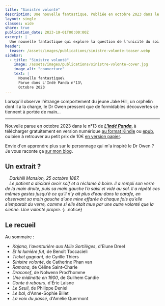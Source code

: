 ```yaml
---
title: "Sinistre volonté"
description: Une nouvelle fantastique. Publiée en octobre 2023 dans le n°13 de L'Indé Panda.
layout: single
classes: wide
share: true
publication_date: 2023-10-01T00:00:00Z
excerpt: |
  Une nouvelle fantastique qui explore la question de l'unicité du soi.
header:
  teaser: /assets/images/publications/sinistre-volonte-teaser.webp
sidebar:
  - title: "Sinistre volonté"
    image: /assets/images/publications/sinistre-volonte-cover.jpg
    image_alt: "couverture"
    text: |
      Nouvelle fantastique\
      Parue dans L'Indé Panda n°13\
      Octobre 2023
---
```


Lorsqu'il observe l'étrange comportement du jeune Jake Hill, un orphelin dont il a la charge, le Dr Owen pressent que de formidables découvertes se tiennent à portée de main&hellip;

<hr>

Nouvelle parue en octobre 2023 dans le n°13 de <a href="https://lindepanda.wordpress.com/" target="_blank">***L'Indé Panda***</a>, à télécharger gratuitement en version numérique <a href="https://amzn.to/45616ik" target="_blank">au format Kindle</a> ou <a href="https://www.kobo.com/fr/fr/ebook/l-inde-panda-n-13" target="_blank">epub</a>, ou bien à retrouver au petit prix de 10€ <a href="https://amzn.to/3EYx1Xc" target="_blank">en version papier</a>.

Envie d'en apprendre plus sur le personnage qui m'a inspiré le Dr&nbsp;Owen&nbsp;? Je vous raconte ça [sur mon blog](/ecriture/2023/09/30/la-science-dans-mes-nouvelles.html#sinistre-volonté-voyage-aux-sources-de-la-neurochirurgie).


## Un extrait&nbsp;?

<span style="margin-left: 1em;"></span>*Darkhill Mansion, 25 octobre 1887.*<br/>
<span style="margin-left: 1em;"></span>*Le patient a déclaré avoir soif et a réclamé à boire. Il a rempli son verre de la main droite, puis sa main gauche l’a saisi et vidé au sol. Il a répété ces mêmes gestes jusqu’à ce qu’il n’y ait plus d’eau dans la carafe, en observant sa main gauche d’une mine effarée à chaque fois qu’elle s’emparait du verre, comme si elle était mue par une autre volonté que la sienne. Une volonté propre.*
{: .notice}

## Le recueil

Au sommaire&nbsp;:

- *Kajana, l'aventurière aux Mille Sortilèges*, d'Elune Dreel
- *Et la lumière fut*, de Benoît Toccacieli
- *Ticket gagnant*, de Cyrille Thiers
- *Sinistre volonté*, de Catherine Phan van
- *Ramona*, de Céline Saint-Charle
- *Draconef*, de Nolwenn Prod'homme
- *Une midinette en 1900*, de Guilhem Candie
- *Conte à rebours*, d'Éric Laisne
- *Le Seuil*, de Philippe Deniel
- *Le bal*, d'Anne-Sophie Billet
- *La voix du passé*, d'Amélie Quermont
